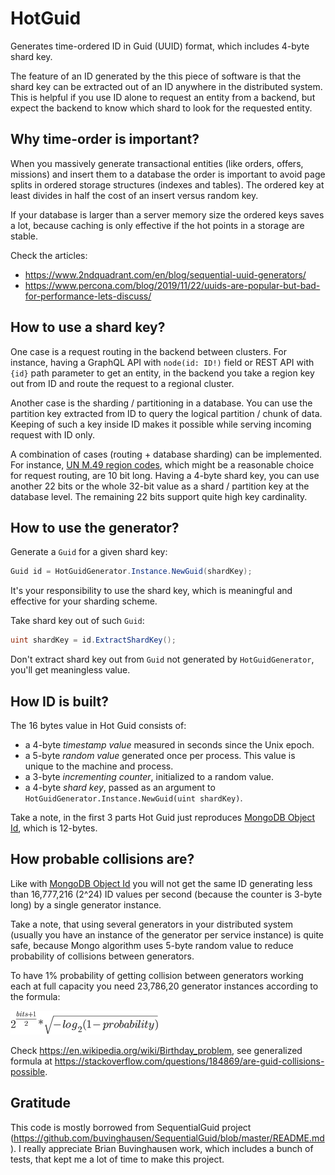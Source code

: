 HotGuid
=======
Generates time-ordered ID in Guid (UUID) format, which includes 4-byte shard key. 

The feature of an ID generated by the this piece of software is that the shard key can be extracted out of an ID anywhere in the distributed system. This is helpful if you use ID alone to request an entity from a backend, but expect the backend to know which shard to look for the requested entity.

Why time-order is important?
----------------------------
When you massively generate transactional entities (like orders, offers, missions) and insert them to a database the order is important to avoid page splits in ordered storage structures (indexes and tables). The ordered key at least divides in half the cost of an insert versus random key.

If your database is larger than a server memory size the ordered keys saves a lot, because caching is only effective if the hot points in a storage are stable.

Check the articles:

- https://www.2ndquadrant.com/en/blog/sequential-uuid-generators/
- https://www.percona.com/blog/2019/11/22/uuids-are-popular-but-bad-for-performance-lets-discuss/

How to use a shard key?
---------------------
One case is a request routing in the backend between clusters. For instance, having a GraphQL API with `node(id: ID!)` field or REST API with `{id}` path parameter to get an entity, in the backend you take a region key out from ID and route the request to a regional cluster.

Another case is the sharding / partitioning in a database. You can use the partition key extracted from ID to query the logical partition / chunk of data. Keeping of such a key inside ID makes it possible while serving incoming request with ID only.

A combination of cases (routing + database sharding) can be implemented. For instance, [UN M.49 region codes](https://unstats.un.org/unsd/methodology/m49/), which might be a reasonable choice for request routing, are 10 bit long. Having a 4-byte shard key, you can use another 22 bits or the whole 32-bit value as a shard / partition key at the database level. The remaining 22 bits support quite high key cardinality.

## How to use the generator?

Generate a `Guid` for a given shard key:

```csharp
Guid id = HotGuidGenerator.Instance.NewGuid(shardKey);
```

It's your responsibility to use the shard key, which is meaningful and effective for your sharding scheme.

Take shard key out of such `Guid`:

```csharp
uint shardKey = id.ExtractShardKey();
```

Don't extract shard key out from `Guid` not generated by `HotGuidGenerator`, you'll get meaningless value.

## How ID is built?

The 16 bytes value in Hot Guid consists of:

- a 4-byte *timestamp value* measured in seconds since the Unix epoch.
- a 5-byte *random value* generated once per process. This value is unique to the machine and process.
- a 3-byte *incrementing counter*, initialized to a random value.
- a 4-byte *shard key*, passed as an argument to `HotGuidGenerator.Instance.NewGuid(uint shardKey)`.

Take a note, in the first 3 parts Hot Guid just reproduces [MongoDB Object Id](https://docs.mongodb.com/manual/reference/method/ObjectId/), which is 12-bytes.

## How probable collisions are?

Like with [MongoDB Object Id](https://docs.mongodb.com/manual/reference/method/ObjectId/) you will not get the same ID generating less than 16,777,216 (2^24) ID values per second (because the counter is 3-byte long) by a single generator instance.

Take a note, that using several generators in your distributed system (usually you have an instance of the generator per service instance) is quite safe, because Mongo algorithm uses 5-byte random value to reduce probability of collisions between generators.

To have 1% probability of getting collision between generators working each at full capacity you need 23,786,20 generator instances according to the formula:

![probability_formula](./.attachments/probability_formula.png)

Check https://en.wikipedia.org/wiki/Birthday_problem, see generalized formula at https://stackoverflow.com/questions/184869/are-guid-collisions-possible.

Gratitude
---------

This code is mostly borrowed from SequentialGuid project (https://github.com/buvinghausen/SequentialGuid/blob/master/README.md). I really appreciate Brian Buvinghausen work, which includes a bunch of tests, that kept me a lot of time to make this project.